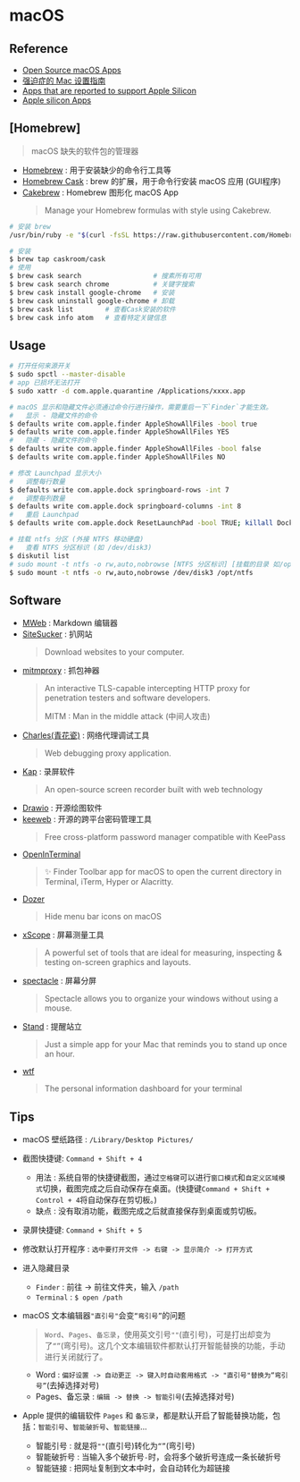 # macOS

## Reference

- [Open Source macOS Apps](https://github.com/serhii-londar/open-source-mac-os-apps)
- [强迫症的 Mac 设置指南](https://github.com/macdao/ocds-guide-to-setting-up-mac)
- [Apps that are reported to support Apple Silicon](https://doesitarm.com/)
- [Apple silicon Apps](https://isapplesiliconready.com)

## [Homebrew]
> macOS 缺失的软件包的管理器

- [Homebrew](https://github.com/Homebrew/brew) : 用于安装缺少的命令行工具等
- [Homebrew Cask](https://github.com/Homebrew/homebrew-cask) : brew 的扩展，用于命令行安装 macOS 应用 (GUI程序)
- [Cakebrew](https://github.com/brunophilipe/Cakebrew) : Homebrew 图形化 macOS App
    > Manage your Homebrew formulas with style using Cakebrew.

```sh
# 安装 brew
/usr/bin/ruby -e "$(curl -fsSL https://raw.githubusercontent.com/Homebrew/install/master/install)"

# 安装
$ brew tap caskroom/cask
# 使用
$ brew cask search                  # 搜素所有可用
$ brew cask search chrome           # 关键字搜索
$ brew cask install google-chrome   # 安装
$ brew cask uninstall google-chrome # 卸载
$ brew cask list        # 查看Cask安装的软件
$ brew cask info atom   # 查看特定关键信息
```

## Usage

```sh
# 打开任何来源开关
$ sudo spctl --master-disable
# app 已损坏无法打开
$ sudo xattr -d com.apple.quarantine /Applications/xxxx.app

# macOS 显示和隐藏文件必须通过命令行进行操作，需要重启一下`Finder`才能生效。
#   显示 - 隐藏文件的命令
$ defaults write com.apple.finder AppleShowAllFiles -bool true
$ defaults write com.apple.finder AppleShowAllFiles YES
#   隐藏 - 隐藏文件的命令
$ defaults write com.apple.finder AppleShowAllFiles -bool false
$ defaults write com.apple.finder AppleShowAllFiles NO

# 修改 Launchpad 显示大小
#   调整每行数量
$ defaults write com.apple.dock springboard-rows -int 7
#   调整每列数量
$ defaults write com.apple.dock springboard-columns -int 8
#   重启 Launchpad
$ defaults write com.apple.dock ResetLaunchPad -bool TRUE; killall Dock

# 挂载 ntfs 分区 (外接 NTFS 移动硬盘)
#   查看 NTFS 分区标识 (如 /dev/disk3)
$ diskutil list 
# sudo mount -t ntfs -o rw,auto,nobrowse [NTFS 分区标识] [挂载的目录 如/opt/ntfs]
$ sudo mount -t ntfs -o rw,auto,nobrowse /dev/disk3 /opt/ntfs
```

## Software

- [MWeb](http://zh.mweb.im) : Markdown 编辑器
- [SiteSucker](https://ricks-apps.com/) : 扒网站
    > Download websites to your computer.
- [mitmproxy](https://github.com/mitmproxy/mitmproxy) : 抓包神器
    > An interactive TLS-capable intercepting HTTP proxy for penetration testers and software developers.
    >
    > MITM : Man in the middle attack (中间人攻击)
- [Charles(青花瓷)](http://www.charlesproxy.com/) : 网络代理调试工具
    > Web debugging proxy application. 
- [Kap](https://github.com/wulkano/Kap) : 录屏软件
    > An open-source screen recorder built with web technology
- [Drawio](https://github.com/jgraph/drawio-desktop) : 开源绘图软件
- [keeweb](https://github.com/keeweb/keeweb) : 开源的跨平台密码管理工具
    > Free cross-platform password manager compatible with KeePass
- [OpenInTerminal](https://github.com/Ji4n1ng/OpenInTerminal)
    > ✨ Finder Toolbar app for macOS to open the current directory in Terminal, iTerm, Hyper or Alacritty.
- [Dozer](https://github.com/Mortennn/Dozer)
    > Hide menu bar icons on macOS
- [xScope](https://xscopeapp.com/) : 屏幕测量工具 
    > A powerful set of tools that are ideal for measuring, inspecting & testing on-screen graphics and layouts.
- [spectacle](https://github.com/eczarny/spectacle) : 屏幕分屏
    > Spectacle allows you to organize your windows without using a mouse.
- [Stand](https://getstandapp.com/) : 提醒站立
    > Just a simple app for your Mac that reminds you to stand up once an hour.
- [wtf](https://github.com/wtfutil/wtf) 
    > The personal information dashboard for your terminal

## Tips

- macOS 壁纸路径 : `/Library/Desktop Pictures/`
- 截图快捷键: `Command + Shift + 4`
    * 用法 : 系统自带的快捷键截图，通过`空格键`可以进行`窗口模式`和`自定义区域模式`切换，截图完成之后自动保存在桌面。(快捷键`Command + Shift + Control + 4`将自动保存在剪切板。)
    * 缺点 : 没有取消功能，截图完成之后就直接保存到桌面或剪切板。
- 录屏快捷键: `Command + Shift + 5`
- 修改默认打开程序 : `选中要打开文件 -> 右键 -> 显示简介 -> 打开方式`
- 进入隐藏目录
    * `Finder` : 前往 -> 前往文件夹，输入 `/path`
    * `Terminal` : `$ open /path`
- macOS 文本编辑器`"直引号"`会变`“弯引号”`的问题
    > `Word`、`Pages`、`备忘录`，使用英文引号`""`(直引号)，可是打出却变为了`“”`(弯引号)。这几个文本编辑软件都默认打开智能替换的功能，手动进行关闭就行了。
    * Word : `偏好设置 -> 自动更正 -> 键入时自动套用格式 -> "直引号"替换为“弯引号”`(去掉选择对号)
    * Pages、备忘录 : `编辑 -> 替换 -> 智能引号`(去掉选择对号)
    
- Apple 提供的编辑软件 `Pages` 和 `备忘录`，都是默认开启了智能替换功能，包括：`智能引号`、`智能破折号`、`智能链接`...
    * 智能引号 : 就是将`""`(直引号)转化为`“”`(弯引号)
    * 智能破折号 : 当输入多个破折号`-`时，会将多个破折号连成一条长破折号
    * 智能链接 : 把网址复制到文本中时，会自动转化为超链接